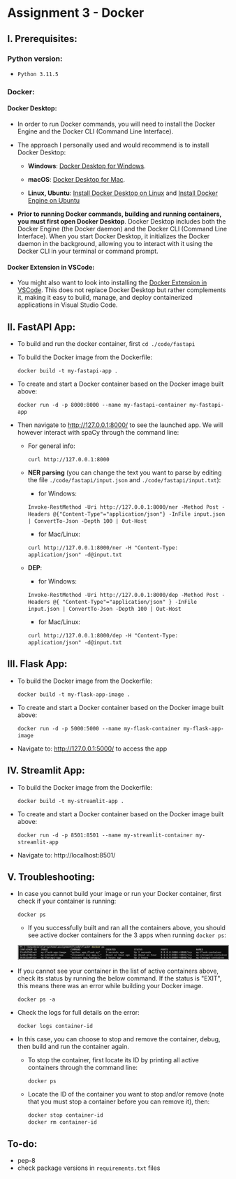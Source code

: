 # Assignment 3 - Docker

## I. Prerequisites: 

### Python version: 

* ```Python 3.11.5```

### Docker: 

#### Docker Desktop:

* In order to run Docker commands, you will need to install the Docker Engine and the Docker CLI (Command Line Interface). 

* The approach I personally used and would recommend is to install Docker Desktop: 

    * **Windows**: [Docker Desktop for Windows](https://docs.docker.com/desktop/install/windows-install/).

    * **macOS**: [Docker Desktop for Mac](https://docs.docker.com/desktop/install/mac-install/).

    * **Linux, Ubuntu**: [Install Docker Desktop on Linux](https://docs.docker.com/desktop/install/linux-install/) and [Install Docker Engine on Ubuntu](https://docs.docker.com/engine/install/ubuntu/)

* **Prior to running Docker commands, building and running containers, you must first open Docker Desktop**. Docker Desktop includes both the Docker Engine (the Docker daemon) and the Docker CLI (Command Line Interface). When you start Docker Desktop, it initializes the Docker daemon in the background, allowing you to interact with it using the Docker CLI in your terminal or command prompt.


#### Docker Extension in VSCode: 

* You might also want to look into installing the [Docker Extension in VSCode](https://code.visualstudio.com/docs/containers/overview). This does not replace Docker Desktop but rather complements it, making it easy to build, manage, and deploy containerized applications in Visual Studio Code.

## II. FastAPI App: 

* To build and run the docker container, first `cd ./code/fastapi`

* To build the Docker image from the Dockerfile:

    ```
    docker build -t my-fastapi-app .
    ```

* To create and start a Docker container based on the Docker image built above: 

    ```
    docker run -d -p 8000:8000 --name my-fastapi-container my-fastapi-app
    ```

* Then navigate to http://127.0.0.1:8000/ to see the launched app. We will however interact with spaCy through the command line: 

    * For general info: 

        ```
        curl http://127.0.0.1:8000
        ```

    * **NER parsing** (you can change the text you want to parse by editing the file `./code/fastapi/input.json` and `./code/fastapi/input.txt`):

        * for Windows:

        ```
        Invoke-RestMethod -Uri http://127.0.0.1:8000/ner -Method Post -Headers @{"Content-Type"="application/json"} -InFile input.json | ConvertTo-Json -Depth 100 | Out-Host
        ```

        * for Mac/Linux: 

        ```
        curl http://127.0.0.1:8000/ner -H "Content-Type: application/json" -d@input.txt
        ```

    * **DEP**: 

        * for Windows:

        ```
        Invoke-RestMethod -Uri http://127.0.0.1:8000/dep -Method Post -Headers @{ "Content-Type"="application/json" } -InFile input.json | ConvertTo-Json -Depth 100 | Out-Host
        ```

        * for Mac/Linux: 

        ```
        curl http://127.0.0.1:8000/dep -H "Content-Type: application/json" -d@input.txt
        ```



## III. Flask App:

* To build the Docker image from the Dockerfile:

    ```
    docker build -t my-flask-app-image .
    ```

* To create and start a Docker container based on the Docker image built above: 

    ```
    docker run -d -p 5000:5000 --name my-flask-container my-flask-app-image
    ```

* Navigate to: http://127.0.0.1:5000/ to access the app

## IV. Streamlit App: 

* To build the Docker image from the Dockerfile:

    ```
    docker build -t my-streamlit-app .
    ```

* To create and start a Docker container based on the Docker image built above: 

    ```
    docker run -d -p 8501:8501 --name my-streamlit-container my-streamlit-app
    ```

* Navigate to: http://localhost:8501/


## V. Troubleshooting: 

* In case you cannot build your image or run your Docker container, first check if your container is running: 

    ```
    docker ps 
    ```

    * If you successfully built and ran all the containers above, you should see active docker containers for the 3 apps when running `docker ps`: 

    <kbd><img src="static/docker_ps.png" width="500" style="border: 2px solid #999;"></kbd>

* If you cannot see your container in the list of active containers above, check its status by running the below command. If the status is "EXIT", this means there was an error while building your Docker image.

    ```
    docker ps -a
    ```

* Check the logs for full details on the error: 

    ```
    docker logs container-id
    ```

* In this case, you can choose to stop and remove the container, debug, then build and run the container again. 

    * To stop the container, first locate its ID by printing all active containers through the command line: 

        ```
        docker ps
        ```

    * Locate the ID of the container you want to stop and/or remove (note that you must stop a container before you can remove it), then: 

        ```
        docker stop container-id
        docker rm container-id
        ```

## To-do: 

* pep-8
* check package versions in `requirements.txt` files
